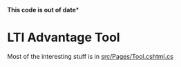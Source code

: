 **This code is out of date***

# LTI Advantage Tool

Most of the interesting stuff is in [src/Pages/Tool.cshtml.cs](src/Pages/Tool.cshtml.cs)
